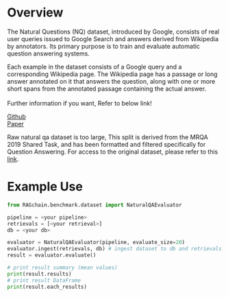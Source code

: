 # Overview

The Natural Questions (NQ) dataset, introduced by Google, consists of real user queries issued to Google Search 
and answers derived from Wikipedia by annotators. Its primary purpose is to train and evaluate automatic question answering systems.

Each example in the dataset consists of a Google query and a corresponding Wikipedia page. 
The Wikipedia page has a passage or long answer annotated on it that answers the question, 
along with one or more short spans from the annotated passage containing the actual answer.<br>
<br>
Further information if you want, Refer to below link!<br>

[Github](https://github.com/google-research-datasets/natural-questions)<br>
[Paper](https://research.google/pubs/natural-questions-a-benchmark-for-question-answering-research/)

Raw natural qa dataset is too large,
This split is derived from the MRQA 2019 Shared Task, and has been formatted and filtered specifically 
for Question Answering. For access to the original dataset, please refer to this
[link](https://huggingface.co/datasets/lucadiliello/naturalquestionsshortqa).




# Example Use

```Python
from RAGchain.benchmark.dataset import NaturalQAEvaluator

pipeline = <your pipeline>
retrievals = [<your retrieval>]
db = <your db>

evaluator = NaturalQAEvaluator(pipeline, evaluate_size=20)
evaluator.ingest(retrievals, db) # ingest dataset to db and retrievals
result = evaluator.evaluate()

# print result summary (mean values)
print(result.results)
# print result DataFrame
print(result.each_results)
```
